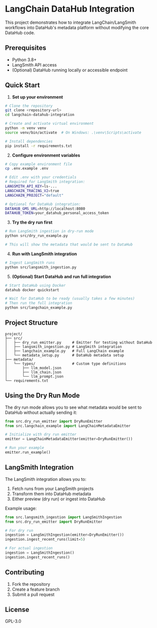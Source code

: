 # LangChain DataHub Integration

This project demonstrates how to integrate LangChain/LangSmith workflows into DataHub's metadata platform without modifying the core DataHub code.

## Prerequisites

- Python 3.8+
- LangSmith API access
- (Optional) DataHub running locally or accessible endpoint

## Quick Start

1. **Set up your environment**

```bash
# Clone the repository
git clone <repository-url>
cd langchain-datahub-integration

# Create and activate virtual environment
python -m venv venv
source venv/bin/activate  # On Windows: .\venv\Scripts\activate

# Install dependencies
pip install -r requirements.txt
```

2. **Configure environment variables**

```bash
# Copy example environment file
cp .env.example .env

# Edit .env with your credentials
# Required for LangSmith integration:
LANGSMITH_API_KEY=ls-...
LANGCHAIN_TRACING_V2=true
LANGCHAIN_PROJECT="default"

# Optional for DataHub integration:
DATAHUB_GMS_URL=http://localhost:8080
DATAHUB_TOKEN=your_datahub_personal_access_token
```

3. **Try the dry run first**

```bash
# Run LangSmith ingestion in dry-run mode
python src/dry_run_example.py

# This will show the metadata that would be sent to DataHub
```

4. **Run with LangSmith integration**

```bash
# Ingest LangSmith runs
python src/langsmith_ingestion.py
```

5. **(Optional) Start DataHub and run full integration**

```bash
# Start DataHub using Docker
datahub docker quickstart

# Wait for DataHub to be ready (usually takes a few minutes)
# Then run the full integration
python src/langchain_example.py
```

## Project Structure

```
project/
├── src/
│   ├── dry_run_emitter.py     # Emitter for testing without DataHub
│   ├── langsmith_ingestion.py # LangSmith integration
│   ├── langchain_example.py   # Full LangChain example
│   └── metadata_setup.py      # DataHub metadata setup
├── metadata/
│   └── types/                 # Custom type definitions
│       ├── llm_model.json
│       ├── llm_chain.json
│       └── llm_prompt.json
└── requirements.txt
```

## Using the Dry Run Mode

The dry run mode allows you to see what metadata would be sent to DataHub without actually sending it:

```python
from src.dry_run_emitter import DryRunEmitter
from src.langchain_example import LangChainMetadataEmitter

# Initialize with dry run emitter
emitter = LangChainMetadataEmitter(emitter=DryRunEmitter())

# Run your example
emitter.run_example()
```

## LangSmith Integration

The LangSmith integration allows you to:
1. Fetch runs from your LangSmith projects
2. Transform them into DataHub metadata
3. Either preview (dry run) or ingest into DataHub

Example usage:
```python
from src.langsmith_ingestion import LangSmithIngestion
from src.dry_run_emitter import DryRunEmitter

# For dry run
ingestion = LangSmithIngestion(emitter=DryRunEmitter())
ingestion.ingest_recent_runs(limit=5)

# For actual ingestion
ingestion = LangSmithIngestion()
ingestion.ingest_recent_runs()
```

## Contributing

1. Fork the repository
2. Create a feature branch
3. Submit a pull request

## License

GPL-3.0
